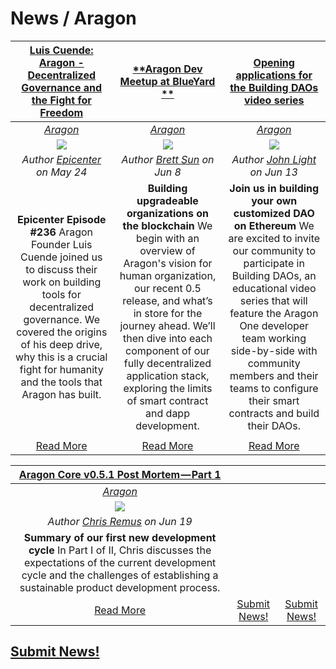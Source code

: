 # News / Aragon

[**Luis Cuende: Aragon - Decentralized Governance and the Fight for Freedom**](https://soundcloud.com/epicenterbitcoin/eb-236/) | [**Aragon Dev Meetup at BlueYard **](https://www.youtube.com/watch?v=atEnUHLaPE0&feature=youtu.be)  | [**Opening applications for the Building DAOs video series**](https://blog.aragon.one/opening-applications-for-the-building-daos-video-series-81a17c92149f) |
:-----------:|:-----------:|:-----------:|
[_Aragon_](aragon.md) | [_Aragon_](aragon.md)  | [_Aragon_](aragon.md)  |
[<img src="https://i1.sndcdn.com/artworks-000352234458-n15z5o-t500x500.jpg">](URI_to_news) | [<img src="https://i.ytimg.com/vi/atEnUHLaPE0/maxresdefault.jpg">](https://www.youtube.com/watch?v=atEnUHLaPE0&feature=youtu.be) | [<img src="https://cdn-images-1.medium.com/max/2000/0*QeSEqPFWg06e7F8h">](https://blog.aragon.one/opening-applications-for-the-building-daos-video-series-81a17c92149f) |
_Author [Epicenter](https://soundcloud.com/epicenterbitcoin) on May 24_ | _Author [Brett Sun](https://github.com/sohkai) on Jun 8_  | _Author [John Light](https://blog.aragon.one/@lightcoin) on Jun 13_ |
**Epicenter Episode #236** Aragon Founder Luis Cuende joined us to discuss their work on building tools for decentralized governance. We covered the origins of his deep drive, why this is a crucial fight for humanity and the tools that Aragon has built. | **Building upgradeable organizations on the blockchain** We begin with an overview of Aragon's vision for human organization, our recent 0.5 release, and what’s in store for the journey ahead. We’ll then dive into each component of our fully decentralized application stack, exploring the limits of smart contract and dapp development. | **Join us in building your own customized DAO on Ethereum** We are excited to invite our community to participate in Building DAOs, an educational video series that will feature the Aragon One developer team working side-by-side with community members and their teams to configure their smart contracts and build their DAOs. |
 | |
[Read More](https://soundcloud.com/epicenterbitcoin/eb-236/) | [Read More](https://www.youtube.com/watch?v=atEnUHLaPE0&feature=youtu.be) | [Read More](https://blog.aragon.one/opening-applications-for-the-building-daos-video-series-81a17c92149f) |

[**Aragon Core v0.5.1 Post Mortem — Part 1**](https://blog.aragon.one/aragon-core-v0-5-1-post-mortem-part-1-85b0897b9157) | | |
:-----------:|:-----------:|:-----------:|
[_Aragon_](aragon.md) | | |
[<img src="https://cdn-images-1.medium.com/max/1000/1*-hd2CC4ZPZ6N5wmhH7YTZA.jpeg">](https://blog.aragon.one/aragon-core-v0-5-1-post-mortem-part-1-85b0897b9157) | | |
_Author [Chris Remus](https://blog.aragon.one/@cjremus) on Jun 19_ | | |
**Summary of our first new development cycle** In Part I of II, Chris discusses the expectations of the current development cycle and the challenges of establishing a sustainable product development process. | | |
[Read More](https://blog.aragon.one/aragon-core-v0-5-1-post-mortem-part-1-85b0897b9157) | [Submit News!](../guides/guide_for_submitting_news.md) | [Submit News!](../guides/guide_for_submitting_news.md) |

## [Submit News!](../guides/guide_for_submitting_news.md)
